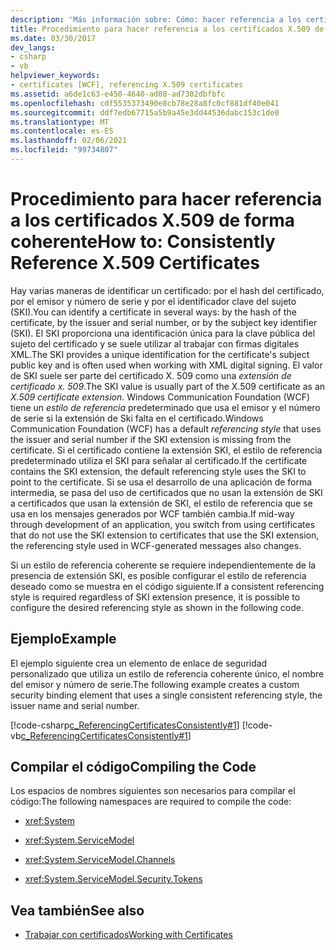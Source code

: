 ```yaml
---
description: 'Más información sobre: Cómo: hacer referencia a los certificados X. 509 de forma coherente'
title: Procedimiento para hacer referencia a los certificados X.509 de forma coherente
ms.date: 03/30/2017
dev_langs:
- csharp
- vb
helpviewer_keywords:
- certificates [WCF], referencing X.509 certificates
ms.assetid: a6de1c63-e450-4640-ad08-ad7302dbfbfc
ms.openlocfilehash: cdf5535373490e8cb78e28a8fc0cf881df40e041
ms.sourcegitcommit: ddf7edb67715a5b9a45e3dd44536dabc153c1de0
ms.translationtype: MT
ms.contentlocale: es-ES
ms.lasthandoff: 02/06/2021
ms.locfileid: "99734807"
---
```

# <a name="how-to-consistently-reference-x509-certificates"></a><span data-ttu-id="e4960-103">Procedimiento para hacer referencia a los certificados X.509 de forma coherente</span><span class="sxs-lookup"><span data-stu-id="e4960-103">How to: Consistently Reference X.509 Certificates</span></span>

<span data-ttu-id="e4960-104">Hay varias maneras de identificar un certificado: por el hash del certificado, por el emisor y número de serie y por el identificador clave del sujeto (SKI).</span><span class="sxs-lookup"><span data-stu-id="e4960-104">You can identify a certificate in several ways: by the hash of the certificate, by the issuer and serial number, or by the subject key identifier (SKI).</span></span> <span data-ttu-id="e4960-105">El SKI proporciona una identificación única para la clave pública del sujeto del certificado y se suele utilizar al trabajar con firmas digitales XML.</span><span class="sxs-lookup"><span data-stu-id="e4960-105">The SKI provides a unique identification for the certificate's subject public key and is often used when working with XML digital signing.</span></span> <span data-ttu-id="e4960-106">El valor de SKI suele ser parte del certificado X. 509 como una *extensión de certificado x. 509*.</span><span class="sxs-lookup"><span data-stu-id="e4960-106">The SKI value is usually part of the X.509 certificate as an *X.509 certificate extension*.</span></span> <span data-ttu-id="e4960-107">Windows Communication Foundation (WCF) tiene un *estilo de referencia* predeterminado que usa el emisor y el número de serie si la extensión de Ski falta en el certificado.</span><span class="sxs-lookup"><span data-stu-id="e4960-107">Windows Communication Foundation (WCF) has a default *referencing style* that uses the issuer and serial number if the SKI extension is missing from the certificate.</span></span> <span data-ttu-id="e4960-108">Si el certificado contiene la extensión SKI, el estilo de referencia predeterminado utiliza el SKI para señalar al certificado.</span><span class="sxs-lookup"><span data-stu-id="e4960-108">If the certificate contains the SKI extension, the default referencing style uses the SKI to point to the certificate.</span></span> <span data-ttu-id="e4960-109">Si se usa el desarrollo de una aplicación de forma intermedia, se pasa del uso de certificados que no usan la extensión de SKI a certificados que usan la extensión de SKI, el estilo de referencia que se usa en los mensajes generados por WCF también cambia.</span><span class="sxs-lookup"><span data-stu-id="e4960-109">If mid-way through development of an application, you switch from using certificates that do not use the SKI extension to certificates that use the SKI extension, the referencing style used in WCF-generated messages also changes.</span></span>  
  
 <span data-ttu-id="e4960-110">Si un estilo de referencia coherente se requiere independientemente de la presencia de extensión SKI, es posible configurar el estilo de referencia deseado como se muestra en el código siguiente.</span><span class="sxs-lookup"><span data-stu-id="e4960-110">If a consistent referencing style is required regardless of SKI extension presence, it is possible to configure the desired referencing style as shown in the following code.</span></span>  
  
## <a name="example"></a><span data-ttu-id="e4960-111">Ejemplo</span><span class="sxs-lookup"><span data-stu-id="e4960-111">Example</span></span>  

 <span data-ttu-id="e4960-112">El ejemplo siguiente crea un elemento de enlace de seguridad personalizado que utiliza un estilo de referencia coherente único, el nombre del emisor y número de serie.</span><span class="sxs-lookup"><span data-stu-id="e4960-112">The following example creates a custom security binding element that uses a single consistent referencing style, the issuer name and serial number.</span></span>  
  
 [!code-csharp[c_ReferencingCertificatesConsistently#1](../../../../samples/snippets/csharp/VS_Snippets_CFX/c_referencingcertificatesconsistently/cs/source.cs#1)]
 [!code-vb[c_ReferencingCertificatesConsistently#1](../../../../samples/snippets/visualbasic/VS_Snippets_CFX/c_referencingcertificatesconsistently/vb/source.vb#1)]  
  
## <a name="compiling-the-code"></a><span data-ttu-id="e4960-113">Compilar el código</span><span class="sxs-lookup"><span data-stu-id="e4960-113">Compiling the Code</span></span>  

 <span data-ttu-id="e4960-114">Los espacios de nombres siguientes son necesarios para compilar el código:</span><span class="sxs-lookup"><span data-stu-id="e4960-114">The following namespaces are required to compile the code:</span></span>  
  
- <xref:System>  
  
- <xref:System.ServiceModel>  
  
- <xref:System.ServiceModel.Channels>  
  
- <xref:System.ServiceModel.Security.Tokens>  
  
## <a name="see-also"></a><span data-ttu-id="e4960-115">Vea también</span><span class="sxs-lookup"><span data-stu-id="e4960-115">See also</span></span>

- [<span data-ttu-id="e4960-116">Trabajar con certificados</span><span class="sxs-lookup"><span data-stu-id="e4960-116">Working with Certificates</span></span>](working-with-certificates.md)

